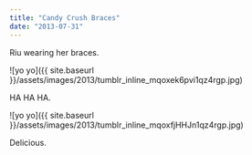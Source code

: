 ```yaml
---
title: "Candy Crush Braces"
date: "2013-07-31"
---
```


Riu wearing her braces.

![yo yo]({{ site.baseurl }}/assets/images/2013/tumblr_inline_mqoxek6pvi1qz4rgp.jpg)

HA HA HA.

![yo yo]({{ site.baseurl }}/assets/images/2013/tumblr_inline_mqoxfjHHJn1qz4rgp.jpg)

Delicious.
